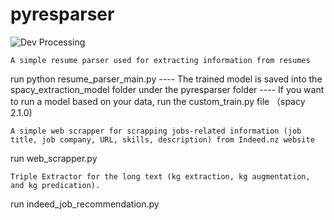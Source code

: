# pyresparser
![Dev Processing](https://github.com/Isabella930514/pyresparser-py3.10/assets/20884866/3df60bc5-277b-4773-b467-c3b0502eb307)


```
A simple resume parser used for extracting information from resumes
```
run python resume_parser_main.py
    ---- The trained model is saved into the spacy_extraction_model folder under the pyresparser folder
    ---- If you want to run a model based on your data, run the custom_train.py file （spacy 2.1.0)

```
A simple web scrapper for scrapping jobs-related information (job title, job company, URL, skills, description) from Indeed.nz website
```
run web_scrapper.py

```
Triple Extractor for the long text (kg extraction, kg augmentation, and kg predication).
```
run indeed_job_recommendation.py

